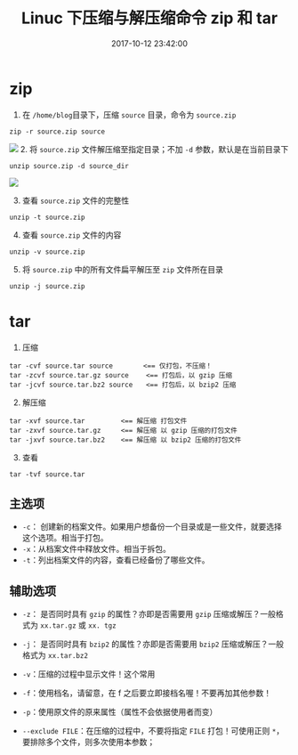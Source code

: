 ﻿---
title: Linuc 下压缩与解压缩命令 zip 和 tar
date: 2017-10-12 23:42:00
description: 总结常用的压缩与解压缩命令
tags:
- Linux Tool
categories:
- Linux
copyright: false
---

# zip

1. 在 `/home/blog`目录下，压缩 `source` 目录，命令为 `source.zip`

  ```
  zip -r source.zip source
  ```
  ![][1]
2. 将 `source.zip` 文件解压缩至指定目录；不加 `-d` 参数，默认是在当前目录下

  ```
  unzip source.zip -d source_dir
  ```
  ![][2]
  
3. 查看 `source.zip` 文件的完整性

  ```
  unzip -t source.zip
  ```
4. 查看 `source.zip` 文件的内容

  ```
  unzip -v source.zip
  ```
5. 将 `source.zip` 中的所有文件扁平解压至 `zip` 文件所在目录

  ```
  unzip -j source.zip
  ```
# tar

1. 压缩

  ```
  tar -cvf source.tar source　　　　 <== 仅打包，不压缩！
  tar -zcvf source.tar.gz source　　 <== 打包后，以 gzip 压缩
  tar -jcvf source.tar.bz2 source　　<== 打包后，以 bzip2 压缩
  ```
2. 解压缩

  ```
  tar -xvf source.tar         <== 解压缩 打包文件
  tar -zxvf source.tar.gz     <== 解压缩 以 gzip 压缩的打包文件
  tar -jxvf source.tar.bz2    <== 解压缩 以 bzip2 压缩的打包文件
  ```

3. 查看

  ```
  tar -tvf source.tar
  ```


## 主选项
- `-c`： 创建新的档案文件。如果用户想备份一个目录或是一些文件，就要选择这个选项。相当于打包。
- `-x`：从档案文件中释放文件。相当于拆包。
- `-t`：列出档案文件的内容，查看已经备份了哪些文件。

## 辅助选项
- `-z`： 是否同时具有 `gzip` 的属性？亦即是否需要用 `gzip` 压缩或解压？一般格式为 `xx.tar.gz` 或 `xx. tgz`
- `-j`： 是否同时具有 `bzip2` 的属性？亦即是否需要用 `bzip2` 压缩或解压？一般格式为 `xx.tar.bz2`
- `-v`：压缩的过程中显示文件！这个常用
- `-f`：使用档名，请留意，在 f 之后要立即接档名喔！不要再加其他参数！
- `-p`：使用原文件的原来属性（属性不会依据使用者而变）
- `--exclude FILE`：在压缩的过程中，不要将指定 `FILE` 打包！可使用正则 `*`，要排除多个文件，则多次使用本参数；



  [1]: http://owk2q4gs5.bkt.clouddn.com/linux-zip.png
  [2]: http://owk2q4gs5.bkt.clouddn.com/unzip.png
